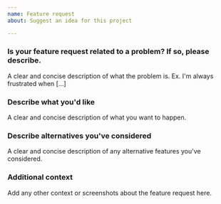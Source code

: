 ```yaml
---
name: Feature request
about: Suggest an idea for this project

---
```


### Is your feature request related to a problem? If so, please describe.
A clear and concise description of what the problem is. Ex. I'm always frustrated when [...]

### Describe what you'd like
A clear and concise description of what you want to happen.

### Describe alternatives you've considered
A clear and concise description of any alternative features you've considered.

### Additional context
Add any other context or screenshots about the feature request here.
